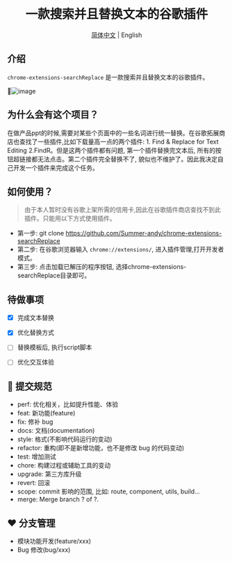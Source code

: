 <h1 align="center">一款搜索并且替换文本的谷歌插件</h1>
<div align="center">

[简体中文](https://github.com/Summer-andy/chrome-extensions-searchReplace/blob/master/README.md) &#124; English

</div>



## 介绍

`chrome-extensions-searchReplace` 是一款搜索并且替换文本的谷歌插件。


🎉![image](https://github.com/Summer-andy/chrome-extensions-searchReplace/blob/master/demo.gif)


## 为什么会有这个项目？

在做产品ppt的时候,需要对某些个页面中的一些名词进行统一替换。在谷歌拓展商店也查找了一些插件,比如下载量高一点的两个插件: 1. Find & Replace for Text Editing 2.FindR。但是这两个插件都有问题, 第一个插件替换完文本后, 所有的按钮超链接都无法点击。第二个插件完全替换不了, 貌似也不维护了。因此我决定自己开发一个插件来完成这个任务。


## 如何使用？
> 由于本人暂时没有谷歌上架所需的信用卡,因此在谷歌插件商店查找不到此插件。只能用以下方式使用插件。

- 第一步: git clone https://github.com/Summer-andy/chrome-extensions-searchReplace
- 第二步: 在谷歌浏览器输入 ``` chrome://extensions/ ```, 进入插件管理,打开开发者模式。
- 第三步: 点击加载已解压的程序按钮, 选择chrome-extensions-searchReplace目录即可。

## 待做事项
- [X] 完成文本替换
- [x] 优化替换方式
- [ ] 替换模板后, 执行script脚本
- [ ] 优化交互体验


## 🤝 提交规范

- perf: 优化相关，比如提升性能、体验
- feat: 新功能(feature)
- fix: 修补 bug
- docs: 文档(documentation)
- style: 格式(不影响代码运行的变动)
- refactor: 重构(即不是新增功能，也不是修改 bug 的代码变动)
- test: 增加测试
- chore: 构建过程或辅助工具的变动
- upgrade: 第三方库升级
- revert: 回滚
- scope: commit 影响的范围, 比如: route, component, utils, build...
- merge: Merge branch ? of ?.

## ❤️ 分支管理

- 模块功能开发(feature/xxx)
- Bug 修改(bug/xxx)